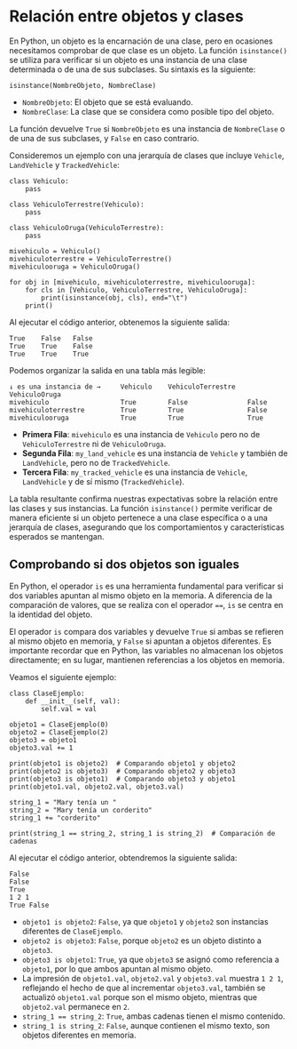 # Relación entre objetos y clases

En Python, un objeto es la encarnación de una clase, pero en ocasiones necesitamos comprobar de que clase es un objeto. La función `isinstance()` se utiliza para verificar si un objeto es una instancia de una clase determinada o de una de sus subclases. Su sintaxis es la siguiente:

```
isinstance(NombreObjeto, NombreClase)
```

* `NombreObjeto`: El objeto que se está evaluando.
* `NombreClase`: La clase que se considera como posible tipo del objeto.

La función devuelve `True` si `NombreObjeto` es una instancia de `NombreClase` o de una de sus subclases, y `False` en caso contrario.

Consideremos un ejemplo con una jerarquía de clases que incluye `Vehicle`, `LandVehicle` y `TrackedVehicle`:

```
class Vehiculo:
    pass

class VehiculoTerrestre(Vehiculo):
    pass

class VehiculoOruga(VehiculoTerrestre):
    pass

mivehiculo = Vehiculo()
mivehiculoterrestre = VehiculoTerrestre()
mivehiculooruga = VehiculoOruga()

for obj in [mivehiculo, mivehiculoterrestre, mivehiculooruga]:
    for cls in [Vehiculo, VehiculoTerrestre, VehiculoOruga]:
        print(isinstance(obj, cls), end="\t")
    print()
```

Al ejecutar el código anterior, obtenemos la siguiente salida:

```
True	False	False	
True	True	False	
True	True	True	
```

Podemos organizar la salida en una tabla más legible:

```
↓ es una instancia de → 	Vehiculo 	VehiculoTerrestre 	VehiculoOruga
mivehiculo          	    True       	False            	False
mivehiculoterrestre     	True       	True            	False
mivehiculooruga  	        True       	True               	True
```

* **Primera Fila**: `mivehiculo` es una instancia de `Vehiculo` pero no de `VehiculoTerrestre` ni de `VehiculoOruga`.
* **Segunda Fila**: `my_land_vehicle` es una instancia de `Vehicle` y también de `LandVehicle`, pero no de `TrackedVehicle`.
* **Tercera Fila**: `my_tracked_vehicle` es una instancia de `Vehicle`, `LandVehicle` y de sí mismo (`TrackedVehicle`).

La tabla resultante confirma nuestras expectativas sobre la relación entre las clases y sus instancias. La función `isinstance()` permite verificar de manera eficiente si un objeto pertenece a una clase específica o a una jerarquía de clases, asegurando que los comportamientos y características esperados se mantengan.

## Comprobando si dos objetos son iguales

En Python, el operador `is` es una herramienta fundamental para verificar si dos variables apuntan al mismo objeto en la memoria. A diferencia de la comparación de valores, que se realiza con el operador `==`, `is` se centra en la identidad del objeto.

El operador `is` compara dos variables y devuelve `True` si ambas se refieren al mismo objeto en memoria, y `False` si apuntan a objetos diferentes. Es importante recordar que en Python, las variables no almacenan los objetos directamente; en su lugar, mantienen referencias a los objetos en memoria.

Veamos el siguiente ejemplo:

```
class ClaseEjemplo:
    def __init__(self, val):
        self.val = val

objeto1 = ClaseEjemplo(0)
objeto2 = ClaseEjemplo(2)
objeto3 = objeto1
objeto3.val += 1

print(objeto1 is objeto2)  # Comparando objeto1 y objeto2
print(objeto2 is objeto3)  # Comparando objeto2 y objeto3
print(objeto3 is objeto1)  # Comparando objeto3 y objeto1
print(objeto1.val, objeto2.val, objeto3.val)

string_1 = "Mary tenía un "
string_2 = "Mary tenía un corderito"
string_1 += "corderito"

print(string_1 == string_2, string_1 is string_2)  # Comparación de cadenas
```

Al ejecutar el código anterior, obtendremos la siguiente salida:

```
False
False
True
1 2 1
True False
```


* `objeto1 is objeto2`: `False`, ya que `objeto1` y `objeto2` son instancias diferentes de `ClaseEjemplo`.
* `objeto2 is objeto3`: `False`, porque `objeto2` es un objeto distinto a `objeto3`.
* `objeto3 is objeto1`: `True`, ya que `objeto3` se asignó como referencia a `objeto1`, por lo que ambos apuntan al mismo objeto.
* La impresión de `objeto1.val`, `objeto2.val` y `objeto3.val` muestra `1 2 1`, reflejando el hecho de que al incrementar `objeto3.val`, también se actualizó `objeto1.val` porque son el mismo objeto, mientras que `objeto2.val` permanece en `2`.
* `string_1 == string_2`: `True`, ambas cadenas tienen el mismo contenido.
* `string_1 is string_2`: `False`, aunque contienen el mismo texto, son objetos diferentes en memoria.

